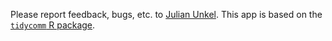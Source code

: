 Please report feedback, bugs, etc. to [Julian Unkel](https://julianunkel.com/). This app is based on the [`tidycomm` R package](https://joon-e.github.io/tidycomm/index.html).